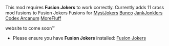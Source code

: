 This mod requires **Fusion Jokers** to work correctly. 
Currently adds 11 cross mod fusions to Fusion Jokers
Fusions for
[MystJokers](https://github.com/Mysthaps/BalatroMods)
[Bunco](https://github.com/Firch/Bunco)
[JankJonklers](https://spikeof2010.github.io/JankJonklers/)
[Codex Arcanum](https://itayfeder.github.io/Codex-Arcanum/)
[MoreFluff](https://notmario.github.io/MoreFluff/)

website to come soon:tm:

- Please ensure you have **Fusion Jokers** installed: [Fusion Jokers](https://itayfeder.github.io/Fusion-Jokers/)
